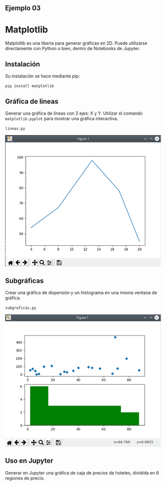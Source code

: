 ## Ejemplo 03

# Matplotlib

Matplotlib es una libería para generar gráficas en 2D. Puede utilizarse directamente con Python o bien, dentro de Notebooks de Jupyter.

## Instalación

Su instalación se hace mediante pip:

`pip install matplotlib`

## Gráfica de lineas

Generar una gráfica de líneas con 2 ejes: X y Y. Utilizar el comando `matplotlib.pyplot` para mostrar una gráfica interactiva.

`lineas.py`

![Lineas](lineas.png)

## Subgráficas

Crear una gráfica de dispersión y un histograma en una misma ventana de gráfica.

`subgraficas.py`

![Subgráfica](subgrafica.png)

## Uso en Jupyter

Generar en Jupyter una gráfica de caja de precios de hoteles, dividida en 6 regiones de precio.